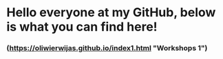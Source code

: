 # Hello everyone at my GitHub, below is what you can find here!

### (https://oliwierwijas.github.io/index1.html "Workshops 1")
